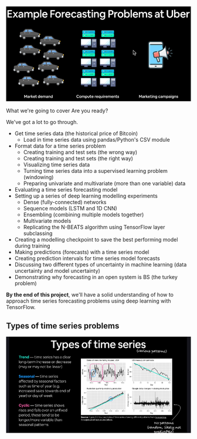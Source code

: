 ![alt text](../img/image.png)

What we're going to cover
Are you ready?

We've got a lot to go through.

* Get time series data (the historical price of Bitcoin)
    * Load in time series data using pandas/Python's CSV module
* Format data for a time series problem
    * Creating training and test sets (the wrong way)
    * Creating training and test sets (the right way)
    * Visualizing time series data
    * Turning time series data into a supervised learning problem (windowing)
    * Preparing univariate and multivariate (more than one variable) data
* Evaluating a time series forecasting model
* Setting up a series of deep learning modelling experiments
    * Dense (fully-connected) networks
    * Sequence models (LSTM and 1D CNN)
    * Ensembling (combining multiple models together)
    * Multivariate models
    * Replicating the N-BEATS algorithm using TensorFlow layer subclassing
* Creating a modelling checkpoint to save the best performing model during training
* Making predictions (forecasts) with a time series model
* Creating prediction intervals for time series model forecasts
* Discussing two different types of uncertainty in machine learning (data uncertainty and model uncertainty)
* Demonstrating why forecasting in an open system is BS (the turkey problem)

**By the end of this project**, we'll have a solid understanding of how to approach time series forecasting problems using deep learning with TensorFlow.

## Types of time series problems
![alt text](../img/TypesOfTS.png)